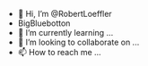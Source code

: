 - 👋 Hi, I’m @RobertLoeffler
- BigBluebotton
- 🌱 I’m currently learning ...
- 💞️ I’m looking to collaborate on ...
- 📫 How to reach me ...

<!---
RobertLoeffler/RobertLoeffler is a ✨ special ✨ repository because its `README.md` (this file) appears on your GitHub profile.
You can click the Preview link to take a look at your changes.
--->
